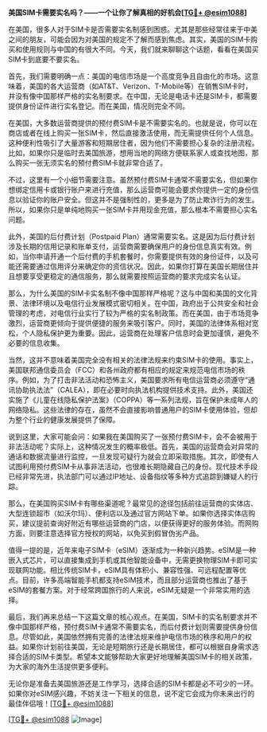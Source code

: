 **美国SIM卡需要实名吗？——一个让你了解真相的好机会[[TG💪+ @esim1088](https://t.me/s/esim1088)]**

在美国，很多人对于SIM卡是否需要实名制感到困惑。尤其是那些经常往来于中美之间的朋友，可能会因为对美国的规定不了解而感到焦虑。其实，美国的SIM卡购买和使用规则与中国的有很大不同。今天，我们就来聊聊这个话题，看看在美国买SIM卡到底要不要实名。

首先，我们需要明确一点：美国的电信市场是一个高度竞争且自由化的市场。这意味着，美国的各大运营商（如AT&T、Verizon、T-Mobile等）在销售SIM卡时，并没有像中国那样严格的实名制要求。在中国，无论是电话卡还是SIM卡，都需要提供身份证件进行实名登记。而在美国，情况则完全不同。

在美国，大多数运营商提供的预付费SIM卡是不需要实名的。也就是说，你可以在商店或者在线上购买一张SIM卡，然后直接激活使用，而无需提供任何个人信息。这种便利性吸引了大量游客和短期居住者，因为他们不需要担心复杂的注册流程。比如，如果你只是临时去美国旅游，想用当地的网络方便联系家人或查找地图，那么购买一张无须实名的预付费SIM卡就非常合适了。

不过，这里有一个小细节需要注意。虽然预付费SIM卡通常不需要实名，但如果你想绑定信用卡或银行账户来进行充值，那么运营商可能会要求你提供一定的身份信息以验证你的账户安全。但这并不是强制性的，更多是为了防止欺诈行为的发生。所以，如果你只是单纯地购买一张SIM卡并用现金充值，那么根本不需要担心实名问题。

此外，美国的后付费计划（Postpaid Plan）通常需要实名。这是因为后付费计划涉及长期的信用记录和账单支付，运营商需要确保用户的身份信息真实有效。例如，当你申请开通一个后付费的手机套餐时，你需要提供有效的身份证件，以及可能还需要通过信用评分来确定你的资信状况。因此，如果你打算在美国长期居住并且想要享受更稳定的通信服务，那么就需要按照运营商的要求完成实名认证。

那么，为什么美国的SIM卡实名制不像中国那样严格呢？这与中国和美国的文化背景、法律环境以及电信行业发展模式密切相关。在中国，政府出于公共安全和社会管理的考虑，对电信行业实行了较为严格的实名制政策。而在美国，由于市场竞争激烈，运营商更倾向于提供便捷的服务来吸引客户。同时，美国的法律体系相对宽松，个人隐私保护更为重要。因此，运营商在处理客户信息时会更加谨慎，避免不必要的信息收集。

当然，这并不意味着美国完全没有相关的法律法规来约束SIM卡的使用。事实上，美国联邦通信委员会（FCC）和各州政府都有相应的规定来规范电信市场的秩序。例如，为了打击非法活动和恐怖主义，美国要求所有电信运营商必须遵守“通讯协助执法法”（CALEA），即在必要时向执法机构提供技术支持。此外，美国还实施了《儿童在线隐私保护法案》（COPPA）等一系列法规，旨在保护未成年人的网络隐私。这些法律的存在，虽然不会直接影响普通用户的SIM卡使用体验，但却为整个行业的健康发展提供了保障。

说到这里，大家可能会问：如果我在美国购买了一张预付费SIM卡，会不会被用于非法活动呢？实际上，这种情况发生的概率极低。首先，美国的运营商会对异常的通话和数据流量进行监控，一旦发现可疑行为就会立即采取措施。其次，即使有人试图利用预付费SIM卡从事非法活动，也很难长期隐藏自己的身份。现代技术手段已经非常先进，执法部门可以通过IP地址、设备指纹等多种方式追踪到嫌疑人的行踪。

那么，在美国购买SIM卡有哪些渠道呢？最常见的途径包括前往运营商的实体店、大型连锁超市（如沃尔玛）、便利店以及通过官方网站下单。如果你选择实体店购买，建议提前查询好附近有哪些运营商的门店，以便获得更好的服务体验。而网购方面，则要注意选择官方授权的网站，以免买到假冒伪劣产品。

值得一提的是，近年来电子SIM卡（eSIM）逐渐成为一种新兴趋势。eSIM是一种嵌入式芯片，可以直接集成到手机或其他智能设备中，无需更换物理SIM卡即可实现联网功能。相比传统SIM卡，eSIM具有体积小、兼容性强、可远程配置等优点。目前，许多高端智能手机都支持eSIM技术，而且部分运营商也推出了基于eSIM的套餐方案。对于经常跨国旅行的人来说，eSIM无疑是一个非常实用的选择。

最后，我们再来总结一下这篇文章的核心观点。在美国，SIM卡的实名制要求并不像中国那样严格，预付费SIM卡通常不需要实名，而后付费计划则需要提供身份信息。尽管如此，美国依然拥有完善的法律法规来维护电信市场的秩序和用户的权益。如果你计划前往美国，无论是短期旅行还是长期居住，都可以根据自身需求选择合适的SIM卡类型。希望本文能够帮助大家更好地理解美国SIM卡的相关政策，为大家的海外生活提供更多便利。

无论你是准备去美国旅游还是工作学习，选择合适的SIM卡都是必不可少的一环。如果你对eSIM感兴趣，不妨关注一下相关的信息，说不定它会成为你未来出行的最佳伴侣哦！[[TG💪+ @esim1088](https://t.me/s/esim1088)] 

[[TG💪+ @esim1088](https://t.me/s/esim1088) ![Image](https://i.postimg.cc/4NQfJmqS/Snipaste-2025-05-13-00-14-12.png)]